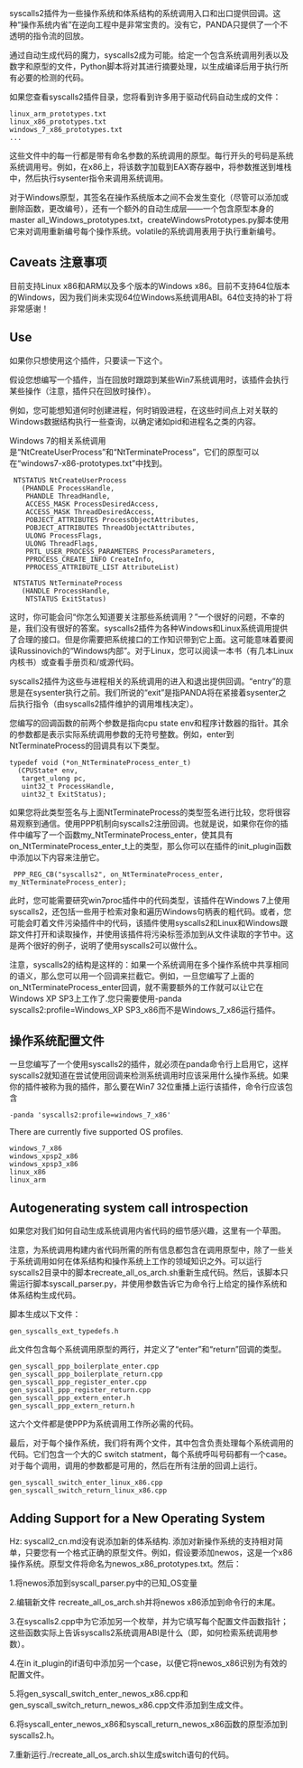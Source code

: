 syscalls2插件为一些操作系统和体系结构的系统调用入口和出口提供回调。这种“操作系统内省”在逆向工程中是非常宝贵的。没有它，PANDA只提供了一个不透明的指令流的回放。

通过自动生成代码的魔力，syscalls2成为可能。给定一个包含系统调用列表以及数字和原型的文件，Python脚本将对其进行摘要处理，以生成编译后用于执行所有必要的检测的代码。

如果您查看syscalls2插件目录，您将看到许多用于驱动代码自动生成的文件：

    linux_arm_prototypes.txt
    linux_x86_prototypes.txt
    windows_7_x86_prototypes.txt
    ...
这些文件中的每一行都是带有命名参数的系统调用的原型。每行开头的号码是系统系统调用号。例如，在x86上，将该数字加载到EAX寄存器中，将参数推送到堆栈中，然后执行sysenter指令来调用系统调用。

对于Windows原型，其签名在操作系统版本之间不会发生变化（尽管可以添加或删除函数，更改编号），还有一个额外的自动生成层——一个包含原型本身的master all_Windows_prototypes.txt，createWindowsPrototypes.py脚本使用它来对调用重新编号每个操作系统。volatile的系统调用表用于执行重新编号。

Caveats 注意事项
----

目前支持Linux x86和ARM以及多个版本的Windows x86。目前不支持64位版本的Windows，因为我们尚未实现64位Windows系统调用ABI。64位支持的补丁将非常感谢！

Use 
----

如果你只想使用这个插件，只要读一下这个。

假设您想编写一个插件，当在回放时跟踪到某些Win7系统调用时，该插件会执行某些操作（注意，插件只在回放时操作）。

例如，您可能想知道何时创建进程，何时销毁进程，在这些时间点上对关联的Windows数据结构执行一些查询，以确定诸如pid和进程名之类的内容。

Windows 7的相关系统调用是“NtCreateUserProcess”和“NtTerminateProcess”，它们的原型可以在“windows7-x86-prototypes.txt”中找到。

     NTSTATUS NtCreateUserProcess 
       (PHANDLE ProcessHandle, 
        PHANDLE ThreadHandle, 
        ACCESS_MASK ProcessDesiredAccess, 
        ACCESS_MASK ThreadDesiredAccess, 
        POBJECT_ATTRIBUTES ProcessObjectAttributes, 
        POBJECT_ATTRIBUTES ThreadObjectAttributes,
        ULONG ProcessFlags, 
        ULONG ThreadFlags,
        PRTL_USER_PROCESS_PARAMETERS ProcessParameters, 
        PPROCESS_CREATE_INFO CreateInfo, 
        PPROCESS_ATTRIBUTE_LIST AttributeList)

     NTSTATUS NtTerminateProcess
       (HANDLE ProcessHandle, 
        NTSTATUS ExitStatus)

这时，你可能会问“你怎么知道要关注那些系统调用？”一个很好的问题，不幸的是，我们没有很好的答案。syscalls2插件为各种Windows和Linux系统调用提供了合理的接口。但是你需要把系统接口的工作知识带到它上面。这可能意味着要阅读Russinovich的“Windows内部”。对于Linux，您可以阅读一本书（有几本Linux内核书）或查看手册页和/或源代码。

syscalls2插件为这些与进程相关的系统调用的进入和退出提供回调。“entry”的意思是在sysenter执行之前。我们所说的“exit”是指PANDA将在紧接着sysenter之后执行指令（由syscalls2插件维护的调用堆栈决定）。

您编写的回调函数的前两个参数是指向cpu state env和程序计数器的指针。其余的参数都是表示实际系统调用参数的无符号整数。例如，enter到NtTerminateProcess的回调具有以下类型。

    typedef void (*on_NtTerminateProcess_enter_t)
      (CPUState* env,
       target_ulong pc,
       uint32_t ProcessHandle,
       uint32_t ExitStatus);

 如果您将此类型签名与上面NtTerminateProcess的类型签名进行比较，您将很容易观察到通信。使用PPP机制向syscalls2注册回调。也就是说，如果你在你的插件中编写了一个函数my_NtTerminateProcess_enter，使其具有on_NtTerminateProcess_enter_t上的类型，那么你可以在插件的init_plugin函数中添加以下内容来注册它。 

     PPP_REG_CB("syscalls2", on_NtTerminateProcess_enter, my_NtTerminateProcess_enter);

此时，您可能需要研究win7proc插件中的代码类型，该插件在Windows 7上使用syscalls2，还包括一些用于检索对象和遍历Windows句柄表的粗代码。或者，您可能会盯着文件污染插件中的代码，该插件使用syscalls2和Linux和Windows跟踪文件打开和读取操作，并使用该插件将污染标签添加到从文件读取的字节中。这是两个很好的例子，说明了使用syscalls2可以做什么。

注意，syscalls2的结构是这样的：如果一个系统调用在多个操作系统中共享相同的语义，那么您可以用一个回调来拦截它。例如，一旦您编写了上面的on_NtTerminateProcess_enter回调，就不需要额外的工作就可以让它在Windows XP SP3上工作了.您只需要使用-panda syscalls2:profile=Windows_XP SP3_x86而不是Windows_7_x86运行插件。

操作系统配置文件
----

一旦您编写了一个使用syscalls2的插件，就必须在panda命令行上启用它，这样syscalls2就知道在尝试使用回调来检测系统调用时应该采用什么操作系统。如果你的插件被称为我的插件，那么要在Win7 32位重播上运行该插件，命令行应该包含

    -panda 'syscalls2:profile=windows_7_x86'
There are currently five supported OS profiles.

    windows_7_x86
    windows_xpsp2_x86
    windows_xpsp3_x86
    linux_x86
    linux_arm

Autogenerating system call introspection
----

如果您对我们如何自动生成系统调用内省代码的细节感兴趣，这里有一个草图。

注意，为系统调用构建内省代码所需的所有信息都包含在调用原型中，除了一些关于系统调用如何在体系结构和操作系统上工作的领域知识之外。可以运行syscalls2目录中的脚本recreate_all_os_arch.sh重新生成代码。然后，该脚本只需运行脚本syscall_parser.py，并使用参数告诉它为命令行上给定的操作系统和体系结构生成代码。

脚本生成以下文件：

    gen_syscalls_ext_typedefs.h

此文件包含每个系统调用原型的两行，并定义了“enter”和“return”回调的类型。

    gen_syscall_ppp_boilerplate_enter.cpp
    gen_syscall_ppp_boilerplate_return.cpp
    gen_syscall_ppp_register_enter.cpp
    gen_syscall_ppp_register_return.cpp
    gen_syscall_ppp_extern_enter.h
    gen_syscall_ppp_extern_return.h

这六个文件都是使PPP为系统调用工作所必需的代码。

最后，对于每个操作系统，我们将有两个文件，其中包含负责处理每个系统调用的代码。它们包含一个大的C switch statment，每个系统呼叫号码都有一个case。对于每个调用，调用的参数都是可用的，然后在所有注册的回调上运行。

    gen_syscall_switch_enter_linux_x86.cpp
    gen_syscall_switch_return_linux_x86.cpp

Adding Support for a New Operating System
----

Hz: syscall2_cn.md没有说添加新的体系结构.
添加对新操作系统的支持相对简单，只要您有一个格式正确的原型文件。例如，假设要添加newos，这是一个x86操作系统。原型文件将命名为newos_x86_prototypes.txt。然后：

1.将newos添加到syscall_parser.py中的已知_OS变量

2.编辑新文件 recreate_all_os_arch.sh并将newos x86添加到命令行的末尾。

3.在syscalls2.cpp中为它添加另一个枚举，并为它填写每个配置文件函数指针；这些函数实际上告诉syscalls2系统调用ABI是什么（即，如何检索系统调用参数）。

4.在in it_plugin的if语句中添加另一个case，以便它将newos_x86识别为有效的配置文件。

5.将gen_syscall_switch_enter_newos_x86.cpp和gen_syscall_switch_return_newos_x86.cpp文件添加到生成文件。

6.将syscall_enter_newos_x86和syscall_return_newos_x86函数的原型添加到syscalls2.h。

7.重新运行./recreate_all_os_arch.sh以生成switch语句的代码。







